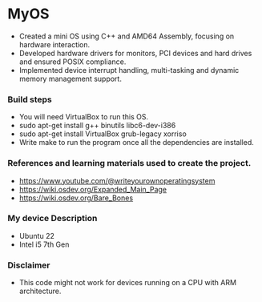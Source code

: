 # MyOS
- Created a mini OS using C++ and AMD64 Assembly, focusing on hardware interaction.
- Developed hardware drivers for monitors, PCI devices and hard drives and ensured POSIX compliance.
- Implemented device interrupt handling, multi-tasking and dynamic memory management support.

### Build steps
- You will need VirtualBox to run this OS.
- sudo apt-get install g++ binutils libc6-dev-i386
- sudo apt-get install VirtualBox grub-legacy xorriso
- Write make to run the program once all the dependencies are installed. 


### References and learning materials used to create the project. 
- https://www.youtube.com/@writeyourownoperatingsystem
- https://wiki.osdev.org/Expanded_Main_Page
- https://wiki.osdev.org/Bare_Bones

### My device Description
- Ubuntu 22
- Intel i5 7th Gen

### Disclaimer
- This code might not work for devices running on a CPU with ARM architecture. 

